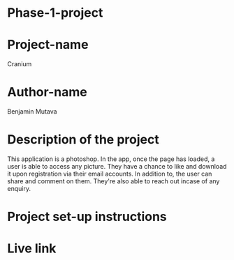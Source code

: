# Phase-1-project

# Project-name
Cranium

# Author-name
Benjamin Mutava

# Description of the project
This application is a photoshop. In the app, once the page has loaded, a user is able to access any picture. They have a chance to like and download it upon registration via their email accounts. In addition to, the user can share and comment on them. They're also able to reach out incase of any enquiry.

# Project set-up instructions

# Live link

